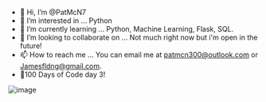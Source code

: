 - 👋 Hi, I’m @PatMcN7
- 👀 I’m interested in ... Python
- 🌱 I’m currently learning ... Python, Machine Learning, Flask, SQL.
- 💞️ I’m looking to collaborate on ... Not much right now but i'm open in the future!
- 📫 How to reach me ... You can email me at patmcn300@outlook.com or Jamesfldng@gmail.com.
- 💯100 Days of Code day 3!




<!---
PatMcN7/PatMcN7 is a ✨ special ✨ repository because its `README.md` (this file) appears on your GitHub profile.
You can click the Preview link to take a look at your changes.
--->
![image](https://user-images.githubusercontent.com/65691549/120573425-8f123c80-c3eb-11eb-8796-4410d2bb508c.png)
